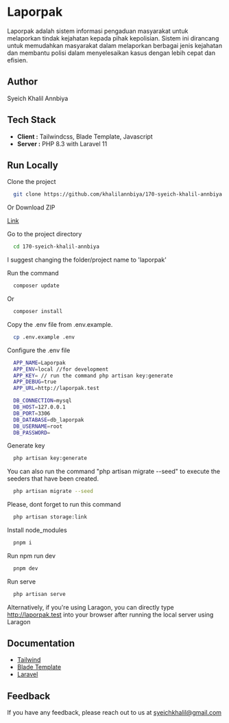 # Laporpak

Laporpak adalah sistem informasi pengaduan masyarakat untuk melaporkan tindak kejahatan kepada pihak kepolisian. Sistem ini dirancang untuk memudahkan masyarakat dalam melaporkan berbagai jenis kejahatan dan membantu polisi dalam menyelesaikan kasus dengan lebih cepat dan efisien.

## Author

Syeich Khalil Annbiya

## Tech Stack

- **Client :** Tailwindcss, Blade Template, Javascript
- **Server :** PHP 8.3 with Laravel 11


## Run Locally

Clone the project

```bash
  git clone https://github.com/khalilannbiya/170-syeich-khalil-annbiya.git
```

Or Download ZIP

[Link](https://github.com/khalilannbiya/170-syeich-khalil-annbiya/archive/refs/heads/main.zip)

Go to the project directory

```bash
  cd 170-syeich-khalil-annbiya
```

I suggest changing the folder/project name to 'laporpak'

Run the command

```bash
  composer update
```

Or

```bash
  composer install
```

Copy the .env file from .env.example.

```bash
  cp .env.example .env
```

Configure the .env file

```bash
  APP_NAME=Laporpak
  APP_ENV=local //for development
  APP_KEY= // run the command php artisan key:generate
  APP_DEBUG=true
  APP_URL=http://laporpak.test

  DB_CONNECTION=mysql
  DB_HOST=127.0.0.1
  DB_PORT=3306
  DB_DATABASE=db_laporpak
  DB_USERNAME=root
  DB_PASSWORD=
```

Generate key

```bash
  php artisan key:generate
```

You can also run the command "php artisan migrate --seed" to execute the seeders that have been created.

```bash
  php artisan migrate --seed
```

Please, dont forget to run this command

```bash
  php artisan storage:link
```

Install node_modules

```bash
  pnpm i
```

Run npm run dev

```bash
  pnpm dev
```

Run serve

```bash
  php artisan serve
```

Alternatively, if you're using Laragon, you can directly type http://laporpak.test into your browser after running the local server using Laragon

## Documentation

- [Tailwind](https://tailwindcss.com/docs/installation)
- [Blade Template](https://laravel.com/docs/11.x/blade)
- [Laravel](https://laravel.com/docs/11.x)

## Feedback

If you have any feedback, please reach out to us at syeichkhalil@gmail.com
